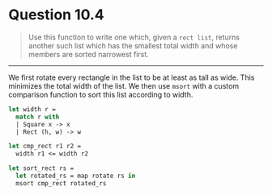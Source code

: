 # Question 10.4

> Use this function to write one which, given a `rect list`, returns another such list which has the smallest total width and whose members are sorted narrowest first.

---

We first rotate every rectangle in the list to be at least as tall as wide.
This minimizes the total width of the list.
We then use `msort` with a custom comparison function to sort this list according to width.
```ocaml
let width r =
  match r with
  | Square x -> x
  | Rect (h, w) -> w

let cmp_rect r1 r2 =
  width r1 <= width r2

let sort_rect rs =
  let rotated_rs = map rotate rs in
  msort cmp_rect rotated_rs
```
